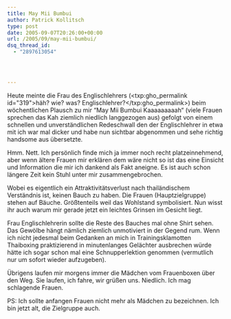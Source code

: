 ```yaml
---
title: May Mii Bumbui
author: Patrick Kollitsch
type: post
date: 2005-09-07T20:26:00+00:00
url: /2005/09/may-mii-bumbui/
dsq_thread_id:
  - "2897613054"




---
```

Heute meinte die Frau des Englischlehrers (<txp:gho_permalink id="319">h&auml;h? wie? was? Englischlehrer?</txp:gho_permalink>) beim w&ouml;chentlichen Plausch zu mir &#8220;<span class="thai" xml:lang="th">May Mii Bumbui Kaaaaaaaaah</span>&#8220; (viele Frauen sprechen das Kah ziemlich niedlich langgezogen aus) gefolgt von einem schnellen und unverst&auml;ndlichen Redeschwall den der Englischlehrer in etwa mit ich war mal dicker und habe nun sichtbar abgenommen und sehe richtig handsome aus &uuml;bersetzte. 

Hmm. Nett. Ich pers&ouml;nlich finde mich ja immer noch recht platzeinnehmend, aber wenn &auml;ltere Frauen mir erkl&auml;ren dem w&auml;re nicht so ist das eine Einsicht und Information die mir ich dankend als Fakt aneigne. Es ist auch schon l&auml;ngere Zeit kein Stuhl unter mir zusammengebrochen.

Wobei es eigentlich ein Attraktivit&auml;tsverlust nach thail&auml;ndischem Verst&auml;ndnis ist, keinen Bauch zu haben. Die Frauen (Hauptzielgruppe) stehen auf B&auml;uche. Gr&ouml;&szlig;tenteils weil das Wohlstand symbolisiert. Nun wisst ihr auch warum mir gerade jetzt ein leichtes Grinsen im Gesicht liegt.

Frau Englischlehrerin sollte die Reste des Bauches mal ohne Shirt sehen. Das Gew&ouml;lbe h&auml;ngt n&auml;mlich ziemlich unmotiviert in der Gegend rum. Wenn ich nicht jedesmal beim Gedanken an mich in Trainingsklamotten Thaiboxing praktizierend in minutenlanges Gel&auml;chter ausbrechen w&uuml;rde h&auml;tte ich sogar schon mal eine Schnupperlektion genommen (vermutlich nur um sofort wieder aufzugeben). 

&Uuml;brigens laufen mir morgens immer die M&auml;dchen vom Frauenboxen &uuml;ber den Weg. Sie laufen, ich fahre, wir gr&uuml;&szlig;en uns. Niedlich. Ich mag schlagende Frauen.

PS: Ich sollte anfangen Frauen nicht mehr als M&auml;dchen zu bezeichnen. Ich bin jetzt alt, die Zielgruppe auch.